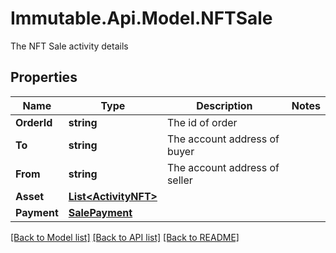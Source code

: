 # Immutable.Api.Model.NFTSale
The NFT Sale activity details

## Properties

Name | Type | Description | Notes
------------ | ------------- | ------------- | -------------
**OrderId** | **string** | The id of order | 
**To** | **string** | The account address of buyer | 
**From** | **string** | The account address of seller | 
**Asset** | [**List&lt;ActivityNFT&gt;**](ActivityNFT.md) |  | 
**Payment** | [**SalePayment**](SalePayment.md) |  | 

[[Back to Model list]](../README.md#documentation-for-models) [[Back to API list]](../README.md#documentation-for-api-endpoints) [[Back to README]](../README.md)

